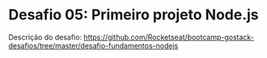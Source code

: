 # Desafio 05: Primeiro projeto Node.js

Descrição do desafio: https://github.com/Rocketseat/bootcamp-gostack-desafios/tree/master/desafio-fundamentos-nodejs
